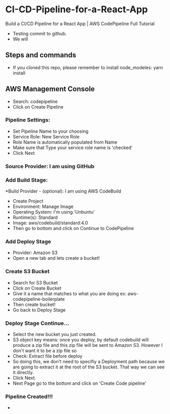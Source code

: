 # CI-CD-Pipeline-for-a-React-App
Build a CI/CD Pipeline for a React App | AWS CodePipeline Full Tutorial

* Testing commit to github.
* We will

## Steps and commands
  * If you cloned this repo, please remember to install node_modeles: yarn install

## AWS Management Console
  * Search: codepipeline
  * Click on Create Pipeline
### Pipeline Settings:
  * Set Pipeline Name to your choosing
  * Service Role: New Service Role
  * Role Name is automatically populated from Name
  * Make sure that Type your service role name is 'checked'
  * Click Next

### Source Provider: I am using GitHub

### Add Build Stage:
  *Build Provider - (optional): I am using AWS CodeBuild
  * Create Project
  * Environment: Manage Image
  * Operating System: I'm using 'Unbuntu'
  * Runtime(s): Standard
  * Image: aws/codebuild/standard:4.0
  * Then go to bottom and click on Continue to CodePipeline

### Add Deploy Stage
  * Provider: Amazon S3
  * Open a new tab and lets create a bucket!

### Create S3 Bucket
  * Search for S3 Bucket
  * Click on Create Bucket
  * Give it a name that matches to what you are doing ex: aws-codepipeline-boilerplate
  * Then create bucket!
  * Go back to Deploy Stage

### Deploy Stage Continue...
  * Select the new bucket you just created.
  * S3 object key means: once you deploy, by default codebuild will produce a zip file and this zip file will be sent to Amazon S3. However I don't want it to be a zip file so
  * Check: Extract file before deploy
  * So doing this, we don't need to specifiy a Deployment path because we are going to extract it at the root of the S3 bucket. That way we can see it directly.
  * Click Next.
  * Next Page go to the bottom and click on 'Create Code pipeline'

### Pipeline Created!!!
  *